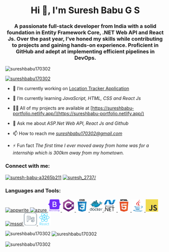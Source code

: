 <h1 align="center">Hi 👋, I'm Suresh Babu G S</h1>
<h3 align="center">A passionate full-stack developer from India with a solid foundation in Entity Framework Core, .NET Web API and React Js. Over the past year, I’ve honed my skills while contributing to projects and gaining hands-on experience. Proficient in GitHub and adept at implementing efficient pipelines in DevOps.</h3>

<p align="left"> <img src="https://komarev.com/ghpvc/?username=sureshbabu170302&label=Profile%20views&color=0e75b6&style=flat" alt="sureshbabu170302" /> </p>

<p align="left"> <a href="https://github.com/ryo-ma/github-profile-trophy"><img src="https://github-profile-trophy.vercel.app/?username=sureshbabu170302" alt="sureshbabu170302" /></a> </p>

- 🔭 I’m currently working on [Location Tracker Application](https://github.com/sureshbabu170302/Location-Tracker-Application.git)

- 🌱 I’m currently learning *JavaScript, HTML, CSS and React Js*

- 👨‍💻 All of my projects are available at [https://sureshbabu-portfolio.netlify.app/](https://sureshbabu-portfolio.netlify.app/)

- 💬 Ask me about *ASP.Net Web API, React Js and Github*

- 📫 How to reach me *sureshbabu170302@gmail.com*

- ⚡ Fun fact *The first time I ever moved away from home was for a internship which is 300km away from my hometown.*

<h3 align="left">Connect with me:</h3>
<p align="left">
<a href="https://linkedin.com/in/suresh-babu-a3265b211" target="blank"><img align="center" src="https://raw.githubusercontent.com/rahuldkjain/github-profile-readme-generator/master/src/images/icons/Social/linked-in-alt.svg" alt="suresh-babu-a3265b211" height="30" width="40" /></a>
<a href="https://instagram.com/_suresh_2737_/" target="blank"><img align="center" src="https://raw.githubusercontent.com/rahuldkjain/github-profile-readme-generator/master/src/images/icons/Social/instagram.svg" alt="suresh_2737/" height="30" width="40" /></a>
</p>

<h3 align="left">Languages and Tools:</h3>
<p align="left"> <a href="https://appwrite.io" target="_blank" rel="noreferrer"> <img src="https://www.vectorlogo.zone/logos/appwriteio/appwriteio-icon.svg" alt="appwrite" width="40" height="40"/> </a> <a href="https://azure.microsoft.com/en-in/" target="_blank" rel="noreferrer"> <img src="https://www.vectorlogo.zone/logos/microsoft_azure/microsoft_azure-icon.svg" alt="azure" width="40" height="40"/> </a> <a href="https://getbootstrap.com" target="_blank" rel="noreferrer"> <img src="https://raw.githubusercontent.com/devicons/devicon/master/icons/bootstrap/bootstrap-plain-wordmark.svg" alt="bootstrap" width="40" height="40"/> </a> <a href="https://www.w3schools.com/cs/" target="_blank" rel="noreferrer"> <img src="https://raw.githubusercontent.com/devicons/devicon/master/icons/csharp/csharp-original.svg" alt="csharp" width="40" height="40"/> </a> <a href="https://www.w3schools.com/css/" target="_blank" rel="noreferrer"> <img src="https://raw.githubusercontent.com/devicons/devicon/master/icons/css3/css3-original-wordmark.svg" alt="css3" width="40" height="40"/> </a> <a href="https://www.docker.com/" target="_blank" rel="noreferrer"> <img src="https://raw.githubusercontent.com/devicons/devicon/master/icons/docker/docker-original-wordmark.svg" alt="docker" width="40" height="40"/> </a> <a href="https://dotnet.microsoft.com/" target="_blank" rel="noreferrer"> <img src="https://raw.githubusercontent.com/devicons/devicon/master/icons/dot-net/dot-net-original-wordmark.svg" alt="dotnet" width="40" height="40"/> </a> <a href="https://www.w3.org/html/" target="_blank" rel="noreferrer"> <img src="https://raw.githubusercontent.com/devicons/devicon/master/icons/html5/html5-original-wordmark.svg" alt="html5" width="40" height="40"/> </a> <a href="https://www.java.com" target="_blank" rel="noreferrer"> <img src="https://raw.githubusercontent.com/devicons/devicon/master/icons/java/java-original.svg" alt="java" width="40" height="40"/> </a> <a href="https://developer.mozilla.org/en-US/docs/Web/JavaScript" target="_blank" rel="noreferrer"> <img src="https://raw.githubusercontent.com/devicons/devicon/master/icons/javascript/javascript-original.svg" alt="javascript" width="40" height="40"/> </a> <a href="https://www.microsoft.com/en-us/sql-server" target="_blank" rel="noreferrer"> <img src="https://www.svgrepo.com/show/303229/microsoft-sql-server-logo.svg" alt="mssql" width="40" height="40"/> </a> <a href="https://www.photoshop.com/en" target="_blank" rel="noreferrer"> <img src="https://raw.githubusercontent.com/devicons/devicon/master/icons/photoshop/photoshop-line.svg" alt="photoshop" width="40" height="40"/> </a> <a href="https://reactjs.org/" target="_blank" rel="noreferrer"> <img src="https://raw.githubusercontent.com/devicons/devicon/master/icons/react/react-original-wordmark.svg" alt="react" width="40" height="40"/> </a> </p>

<p><img align="left" src="https://github-readme-stats.vercel.app/api/top-langs?username=sureshbabu170302&show_icons=true&locale=en&layout=compact" alt="sureshbabu170302" /></p>

<p>&nbsp;<img align="center" src="https://github-readme-stats.vercel.app/api?username=sureshbabu170302&show_icons=true&locale=en" alt="sureshbabu170302" /></p>

<p><img align="center" src="https://github-readme-streak-stats.herokuapp.com/?user=sureshbabu170302&" alt="sureshbabu170302" /></p>
